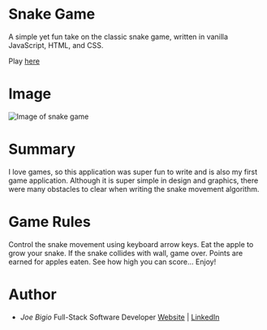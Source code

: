 # Snake Game

A simple yet fun take on the classic snake game, written in vanilla JavaScript, HTML, and CSS.

Play [here](https://jvbigio.github.io/snake-game/)

# Image

![Image of snake game](https://i.postimg.cc/yYgxkksX/snake-game.png)

# Summary

I love games, so this application was super fun to write and is also my first game application. Although it is super simple in design and graphics, there were many obstacles to clear when writing the snake movement algorithm.

# Game Rules

Control the snake movement using keyboard arrow keys. Eat the apple to grow your snake. If the snake collides with wall, game over. Points are earned for apples eaten. See how high you can score... Enjoy!

# Author

- _Joe Bigio_ Full-Stack Software Developer [Website](https://j-bigio-portfolio.netlify.app/) | [LinkedIn](https://www.linkedin.com/in/joelbigio/)
